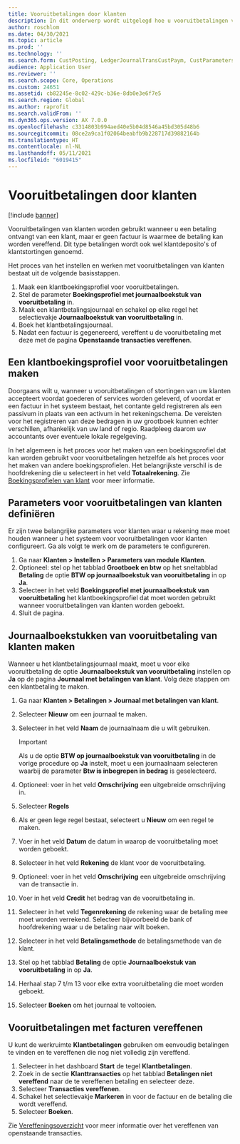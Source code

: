 ```yaml
---
title: Vooruitbetalingen door klanten
description: In dit onderwerp wordt uitgelegd hoe u vooruitbetalingen van klanten (ook wel klantdeposito's genoemd) kunt instellen en verwerken.
author: roschlom
ms.date: 04/30/2021
ms.topic: article
ms.prod: ''
ms.technology: ''
ms.search.form: CustPosting, LedgerJournalTransCustPaym, CustParameters
audience: Application User
ms.reviewer: ''
ms.search.scope: Core, Operations
ms.custom: 24651
ms.assetid: cb82245e-8c02-429c-b36e-8db0e3e6f7e5
ms.search.region: Global
ms.author: raprofit
ms.search.validFrom: ''
ms.dyn365.ops.version: AX 7.0.0
ms.openlocfilehash: c3314803b994aed40e5b04d8546a45bd305d48b6
ms.sourcegitcommit: 08ce2a9ca1f02064beabfb9b228717d39882164b
ms.translationtype: HT
ms.contentlocale: nl-NL
ms.lasthandoff: 05/11/2021
ms.locfileid: "6019415"
---
```

# <a name="customer-prepayments"></a>Vooruitbetalingen door klanten

[!include [banner](../includes/banner.md)]

Vooruitbetalingen van klanten worden gebruikt wanneer u een betaling ontvangt van een klant, maar er geen factuur is waarmee de betaling kan worden vereffend. Dit type betalingen wordt ook wel klantdeposito's of klantstortingen genoemd.

Het proces van het instellen en werken met vooruitbetalingen van klanten bestaat uit de volgende basisstappen.

1. Maak een klantboekingsprofiel voor vooruitbetalingen.
2. Stel de parameter **Boekingsprofiel met journaalboekstuk van vooruitbetaling** in.
3. Maak een klantbetalingsjournaal en schakel op elke regel het selectievakje **Journaalboekstuk van vooruitbetaling** in.
4. Boek het klantbetalingsjournaal.
5. Nadat een factuur is gegenereerd, vereffent u de vooruitbetaling met deze met de pagina **Openstaande transacties vereffenen**.

## <a name="create-a-customer-posting-profile-for-prepayments"></a>Een klantboekingsprofiel voor vooruitbetalingen maken

Doorgaans wilt u, wanneer u vooruitbetalingen of stortingen van uw klanten accepteert voordat goederen of services worden geleverd, of voordat er een factuur in het systeem bestaat, het contante geld registreren als een passivum in plaats van een activum in het rekeningschema. De vereisten voor het registreren van deze bedragen in uw grootboek kunnen echter verschillen, afhankelijk van uw land of regio. Raadpleeg daarom uw accountants over eventuele lokale regelgeving.

In het algemeen is het proces voor het maken van een boekingsprofiel dat kan worden gebruikt voor vooruitbetalingen hetzelfde als het proces voor het maken van andere boekingsprofielen. Het belangrijkste verschil is de hoofdrekening die u selecteert in het veld **Totaalrekening**. Zie [Boekingsprofielen van klant](customer-posting-profiles.md) voor meer informatie.

## <a name="define-parameters-for-customer-prepayments"></a>Parameters voor vooruitbetalingen van klanten definiëren

Er zijn twee belangrijke parameters voor klanten waar u rekening mee moet houden wanneer u het systeem voor vooruitbetalingen voor klanten configureert. Ga als volgt te werk om de parameters te configureren.

1. Ga naar **Klanten \> Instellen \> Parameters van module Klanten**.
2. Optioneel: stel op het tabblad **Grootboek en btw** op het sneltabblad **Betaling** de optie **BTW op journaalboekstuk van vooruitbetaling** in op **Ja**.
3. Selecteer in het veld **Boekingsprofiel met journaalboekstuk van vooruitbetaling** het klantboekingsprofiel dat moet worden gebruikt wanneer vooruitbetalingen van klanten worden geboekt.
4. Sluit de pagina.

## <a name="create-customer-prepayment-vouchers"></a>Journaalboekstukken van vooruitbetaling van klanten maken

Wanneer u het klantbetalingsjournaal maakt, moet u voor elke vooruitbetaling de optie **Journaalboekstuk van vooruitbetaling** instellen op **Ja** op de pagina **Journaal met betalingen van klant**. Volg deze stappen om een klantbetaling te maken.

1. Ga naar **Klanten \> Betalingen \> Journaal met betalingen van klant**.
2. Selecteer **Nieuw** om een journaal te maken.
3. Selecteer in het veld **Naam** de journaalnaam die u wilt gebruiken.

    > [!IMPORTANT]
    > Als u de optie **BTW op journaalboekstuk van vooruitbetaling** in de vorige procedure op **Ja** instelt, moet u een journaalnaam selecteren waarbij de parameter **Btw is inbegrepen in bedrag** is geselecteerd. 

4. Optioneel: voer in het veld **Omschrijving** een uitgebreide omschrijving in.
5. Selecteer **Regels**
6. Als er geen lege regel bestaat, selecteert u **Nieuw** om een regel te maken.
7. Voer in het veld **Datum** de datum in waarop de vooruitbetaling moet worden geboekt.
8. Selecteer in het veld **Rekening** de klant voor de vooruitbetaling.
9. Optioneel: voer in het veld **Omschrijving** een uitgebreide omschrijving van de transactie in.
10. Voer in het veld **Credit** het bedrag van de vooruitbetaling in.
11. Selecteer in het veld **Tegenrekening** de rekening waar de betaling mee moet worden verrekend. Selecteer bijvoorbeeld de bank of hoofdrekening waar u de betaling naar wilt boeken.
12. Selecteer in het veld **Betalingsmethode** de betalingsmethode van de klant.
13. Stel op het tabblad **Betaling** de optie **Journaalboekstuk van vooruitbetaling** in op **Ja**.
14. Herhaal stap 7 t/m 13 voor elke extra vooruitbetaling die moet worden geboekt.
15. Selecteer **Boeken** om het journaal te voltooien.

## <a name="settle-prepayments-with-invoices"></a>Vooruitbetalingen met facturen vereffenen

U kunt de werkruimte **Klantbetalingen** gebruiken om eenvoudig betalingen te vinden en te vereffenen die nog niet volledig zijn vereffend.

1. Selecteer in het dashboard **Start** de tegel **Klantbetalingen**.
2. Zoek in de sectie **Klanttransacties** op het tabblad **Betalingen niet vereffend** naar de te vereffenen betaling en selecteer deze.
3. Selecteer **Transacties vereffenen**.
4. Schakel het selectievakje **Markeren** in voor de factuur en de betaling die wordt vereffend.
5. Selecteer **Boeken**.

Zie [Vereffeningsoverzicht](/cash-bank-management/settlement-overview.md) voor meer informatie over het vereffenen van openstaande transacties.
